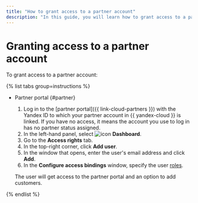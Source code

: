 ```yaml
---
title: "How to grant access to a partner account"
description: "In this guide, you will learn how to grant access to a partner account"
---
```


# Granting access to a partner account

To grant access to a partner account:

{% list tabs group=instructions %}

- Partner portal {#partner}

  1. Log in to the [partner portal]({{ link-cloud-partners }}) with the Yandex ID to which your partner account in {{ yandex-cloud }} is linked. If you have no access, it means the account you use to log in has no partner status assigned.
  1. In the left-hand panel, select ![icon](../../../_assets/console-icons/layout-header-side-content.svg) **Dashboard**.
  1. Go to the **Access rights** tab.
  1. In the top-right corner, click **Add user**.
  1. In the window that opens, enter the user's email address and click **Add**.
  1. In the **Configure access bindings** window, specify the user [roles](../../../iam/concepts/access-control/roles.md).

  The user will get access to the partner portal and an option to add customers.

{% endlist %}
